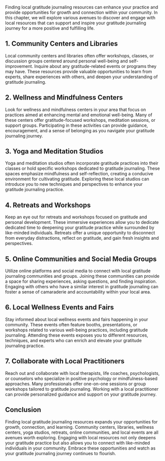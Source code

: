 
Finding local gratitude journaling resources can enhance your practice and provide opportunities for growth and connection within your community. In this chapter, we will explore various avenues to discover and engage with local resources that can support and inspire your gratitude journaling journey for a more positive and fulfilling life.

1\. Community Centers and Libraries
----------------------------------

Local community centers and libraries often offer workshops, classes, or discussion groups centered around personal well-being and self-improvement. Inquire about any gratitude-related events or programs they may have. These resources provide valuable opportunities to learn from experts, share experiences with others, and deepen your understanding of gratitude journaling.

2\. Wellness and Mindfulness Centers
-----------------------------------

Look for wellness and mindfulness centers in your area that focus on practices aimed at enhancing mental and emotional well-being. Many of these centers offer gratitude-focused workshops, meditation sessions, or support groups. Participating in these activities can provide guidance, encouragement, and a sense of belonging as you navigate your gratitude journaling journey.

3\. Yoga and Meditation Studios
------------------------------

Yoga and meditation studios often incorporate gratitude practices into their classes or hold specific workshops dedicated to gratitude journaling. These spaces emphasize mindfulness and self-reflection, creating a conducive environment for cultivating gratitude. Exploring these local studios can introduce you to new techniques and perspectives to enhance your gratitude journaling practice.

4\. Retreats and Workshops
-------------------------

Keep an eye out for retreats and workshops focused on gratitude and personal development. These immersive experiences allow you to dedicate dedicated time to deepening your gratitude practice while surrounded by like-minded individuals. Retreats offer a unique opportunity to disconnect from everyday distractions, reflect on gratitude, and gain fresh insights and perspectives.

5\. Online Communities and Social Media Groups
---------------------------------------------

Utilize online platforms and social media to connect with local gratitude journaling communities and groups. Joining these communities can provide a space for sharing experiences, asking questions, and finding inspiration. Engaging with others who have a similar interest in gratitude journaling can foster a sense of camaraderie and accountability within your local area.

6\. Local Wellness Events and Fairs
----------------------------------

Stay informed about local wellness events and fairs happening in your community. These events often feature booths, presentations, or workshops related to various well-being practices, including gratitude journaling. Attending these events exposes you to different resources, techniques, and experts who can enrich and elevate your gratitude journaling practice.

7\. Collaborate with Local Practitioners
---------------------------------------

Reach out and collaborate with local therapists, life coaches, psychologists, or counselors who specialize in positive psychology or mindfulness-based approaches. Many professionals offer one-on-one sessions or group workshops tailored to gratitude journaling. Working with a local practitioner can provide personalized guidance and support on your gratitude journey.

Conclusion
----------

Finding local gratitude journaling resources expands your opportunities for growth, connection, and learning. Community centers, libraries, wellness centers, yoga studios, retreats, online communities, and local events are all avenues worth exploring. Engaging with local resources not only deepens your gratitude practice but also allows you to connect with like-minded individuals in your community. Embrace these opportunities and watch as your gratitude journaling journey continues to flourish.
